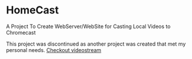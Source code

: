 HomeCast
========

A Project To Create WebServer/WebSite for Casting Local Videos to Chromecast

This project was discontinued as another project was created that met my personal needs.  [Checkout videostream](http://getvideostream.com/)
